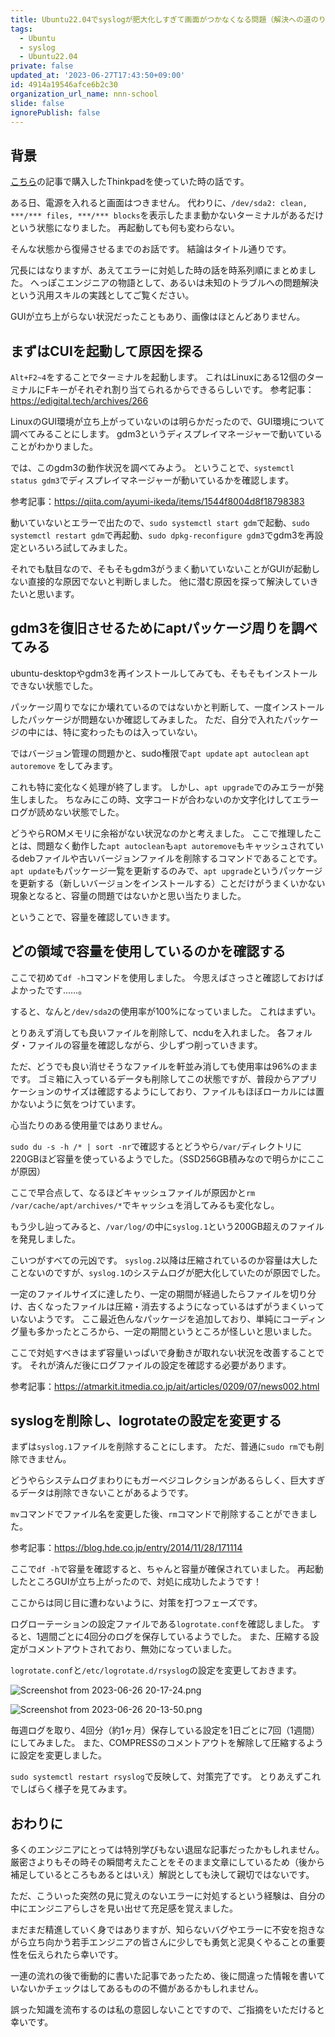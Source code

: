 ```yaml
---
title: Ubuntu22.04でsyslogが肥大化しすぎて画面がつかなくなる問題（解決への道のり）
tags:
  - Ubuntu
  - syslog
  - Ubuntu22.04
private: false
updated_at: '2023-06-27T17:43:50+09:00'
id: 4914a19546afce6b2c30
organization_url_name: nnn-school
slide: false
ignorePublish: false
---
```

## 背景

[こちら](https://qiita.com/iorn121/items/e2e87542d4667ee7e547)の記事で購入したThinkpadを使っていた時の話です。

ある日、電源を入れると画面はつきません。
代わりに、`/dev/sda2: clean, ***/*** files, ***/*** blocks`を表示したまま動かないターミナルがあるだけという状態になりました。
再起動しても何も変わらない。

そんな状態から復帰させるまでのお話です。
結論はタイトル通りです。

冗長にはなりますが、あえてエラーに対処した時の話を時系列順にまとめました。
へっぽこエンジニアの物語として、あるいは未知のトラブルへの問題解決という汎用スキルの実践としてご覧ください。

GUIが立ち上がらない状況だったこともあり、画像はほとんどありません。


## まずはCUIを起動して原因を探る

`Alt+F2~4`をすることでターミナルを起動します。
これはLinuxにある12個のターミナルにFキーがそれぞれ割り当てられるからできるらしいです。
参考記事：https://edigital.tech/archives/266

LinuxのGUI環境が立ち上がっていないのは明らかだったので、GUI環境について調べてみることにします。
gdm3というディスプレイマネージャーで動いていることがわかりました。

では、このgdm3の動作状況を調べてみよう。
ということで、`systemctl status gdm3`でディスプレイマネージャーが動いているかを確認します。

参考記事：https://qiita.com/ayumi-ikeda/items/1544f8004d8f18798383

動いていないとエラーで出たので、`sudo systemctl start gdm`で起動、`sudo systemctl restart gdm`で再起動、`sudo dpkg-reconfigure gdm3`でgdm3を再設定といろいろ試してみました。

それでも駄目なので、そもそもgdm3がうまく動いていないことがGUIが起動しない直接的な原因でないと判断しました。
他に潜む原因を探って解決していきたいと思います。

## gdm3を復旧させるためにaptパッケージ周りを調べてみる
ubuntu-desktopやgdm3を再インストールしてみても、そもそもインストールできない状態でした。

パッケージ周りでなにか壊れているのではないかと判断して、一度インストールしたパッケージが問題ないか確認してみました。
ただ、自分で入れたパッケージの中には、特に変わったものは入っていない。

ではバージョン管理の問題かと、sudo権限で`apt update` `apt autoclean` `apt autoremove` をしてみます。

これも特に変化なく処理が終了します。
しかし、`apt upgrade`でのみエラーが発生しました。
ちなみにこの時、文字コードが合わないのか文字化けしてエラーログが読めない状態でした。

どうやらROMメモリに余裕がない状況なのかと考えました。
ここで推理したことは、問題なく動作した`apt autoclean`も`apt autoremove`もキャッシュされているdebファイルや古いバージョンファイルを削除するコマンドであることです。
`apt update`もパッケージ一覧を更新するのみで、`apt upgrade`というパッケージを更新する（新しいバージョンをインストールする）ことだけがうまくいかない現象となると、容量の問題ではないかと思い当たりました。

ということで、容量を確認していきます。

## どの領域で容量を使用しているのかを確認する
ここで初めて`df -h`コマンドを使用しました。
今思えばさっさと確認しておけばよかったです……。

すると、なんと`/dev/sda2`の使用率が100%になっていました。
これはまずい。

とりあえず消しても良いファイルを削除して、ncduを入れました。
各フォルダ・ファイルの容量を確認しながら、少しずつ削っていきます。

ただ、どうでも良い消せそうなファイルを軒並み消しても使用率は96%のままです。
ゴミ箱に入っているデータも削除してこの状態ですが、普段からアプリケーションのサイズは確認するようにしており、ファイルもほぼローカルには置かないように気をつけています。

心当たりのある使用量ではありません。

`sudo du -s -h /* | sort -nr`で確認するとどうやら`/var/`ディレクトリに220GBほど容量を使っているようでした。（SSD256GB積みなので明らかにここが原因）

ここで早合点して、なるほどキャッシュファイルが原因かと`rm /var/cache/apt/archives/*`でキャッシュを消してみるも変化なし。

もう少し辿ってみると、`/var/log/`の中に`syslog.1`という200GB超えのファイルを発見しました。

こいつがすべての元凶です。
`syslog.2`以降は圧縮されているのか容量は大したことないのですが、`syslog.1`のシステムログが肥大化していたのが原因でした。

一定のファイルサイズに達したり、一定の期間が経過したらファイルを切り分け、古くなったファイルは圧縮・消去するようになっているはずがうまくいっていないようです。
ここ最近色んなパッケージを追加しており、単純にコーディング量も多かったところから、一定の期間というところが怪しいと思いました。

ここで対処すべきはまず容量いっぱいで身動きが取れない状況を改善することです。
それが済んだ後にログファイルの設定を確認する必要があります。

参考記事：https://atmarkit.itmedia.co.jp/ait/articles/0209/07/news002.html

## syslogを削除し、logrotateの設定を変更する

まずは`syslog.1`ファイルを削除することにします。
ただ、普通に`sudo rm`でも削除できません。

どうやらシステムログまわりにもガーベジコレクションがあるらしく、巨大すぎるデータは削除できないことがあるようです。

`mv`コマンドでファイル名を変更した後、`rm`コマンドで削除することができました。

参考記事：https://blog.hde.co.jp/entry/2014/11/28/171114

ここで`df -h`で容量を確認すると、ちゃんと容量が確保されていました。
再起動したところGUIが立ち上がったので、対処に成功したようです！

ここからは同じ目に遭わないように、対策を打つフェーズです。

ログローテーションの設定ファイルである`logrotate.conf`を確認しました。
すると、1週間ごとに4回分のログを保存しているようでした。
また、圧縮する設定がコメントアウトされており、無効になっていました。

`logrotate.conf`と`/etc/logrotate.d/rsyslog`の設定を変更しておきます。

![Screenshot from 2023-06-26 20-17-24.png](https://qiita-image-store.s3.ap-northeast-1.amazonaws.com/0/2169385/e64d9eb1-869a-6073-4fda-b6b10a0ad5a1.png)

![Screenshot from 2023-06-26 20-13-50.png](https://qiita-image-store.s3.ap-northeast-1.amazonaws.com/0/2169385/7ee78621-1deb-4222-3b01-3ecc22ff0084.png)


毎週ログを取り、4回分（約1ヶ月）保存している設定を1日ごとに7回（1週間）にしてみました。
また、COMPRESSのコメントアウトを解除して圧縮するように設定を変更しました。

`sudo systemctl restart rsyslog`で反映して、対策完了です。
とりあえずこれでしばらく様子を見てみます。


## おわりに

多くのエンジニアにとっては特別学びもない退屈な記事だったかもしれません。
厳密さよりもその時その瞬間考えたことをそのまま文章にしているため（後から補足しているところもあるとはいえ）解説としても決して親切ではないです。

ただ、こういった突然の見に覚えのないエラーに対処するという経験は、自分の中にエンジニアらしさを見い出せて充足感を覚えました。

まだまだ精進していく身ではありますが、知らないバグやエラーに不安を抱きながら立ち向かう若手エンジニアの皆さんに少しでも勇気と泥臭くやることの重要性を伝えられたら幸いです。

一連の流れの後で衝動的に書いた記事であったため、後に間違った情報を書いていないかチェックはしてあるものの不備があるかもしれません。

誤った知識を流布するのは私の意図しないことですので、ご指摘をいただけると幸いです。
